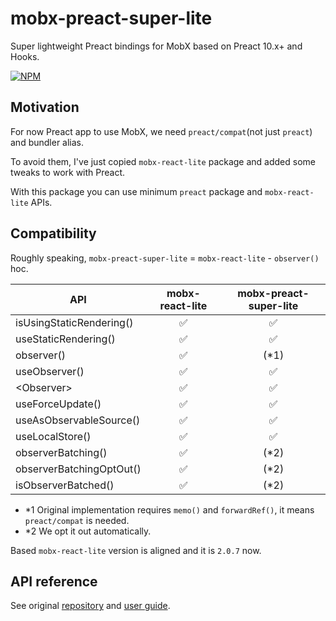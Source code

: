 # mobx-preact-super-lite

Super lightweight Preact bindings for MobX based on Preact 10.x+ and Hooks.

[![NPM](https://nodei.co/npm/mobx-preact-super-lite.png)](https://www.npmjs.com/package/mobx-preact-super-lite)

## Motivation

For now Preact app to use MobX, we need `preact/compat`(not just `preact`) and bundler alias.

To avoid them, I've just copied `mobx-react-lite` package and added some tweaks to work with Preact.

With this package you can use minimum `preact` package and `mobx-react-lite` APIs.

## Compatibility

Roughly speaking, `mobx-preact-super-lite` = `mobx-react-lite` - `observer()` hoc.

| API                      | mobx-react-lite | mobx-preact-super-lite |
| ------------------------ |:---------------:|:----------------------:|
| isUsingStaticRendering() |       ✅        |           ✅           |
| useStaticRendering()     |       ✅        |           ✅           |
| observer()               |       ✅        |          (*1)          |
| useObserver()            |       ✅        |           ✅           |
| \<Observer>               |       ✅        |           ✅           |
| useForceUpdate()         |       ✅        |           ✅           |
| useAsObservableSource()  |       ✅        |           ✅           |
| useLocalStore()          |       ✅        |           ✅           |
| observerBatching()       |       ✅        |          (*2)          |
| observerBatchingOptOut() |       ✅        |          (*2)          |
| isObserverBatched()      |       ✅        |          (*2)          |

- \*1 Original implementation requires `memo()` and `forwardRef()`, it means `preact/compat` is needed.
- \*2 We opt it out automatically.


Based `mobx-react-lite` version is aligned and it is `2.0.7` now.

## API reference

See original [repository](https://github.com/mobxjs/mobx-react-lite) and [user guide](https://mobx-react.js.org/).
